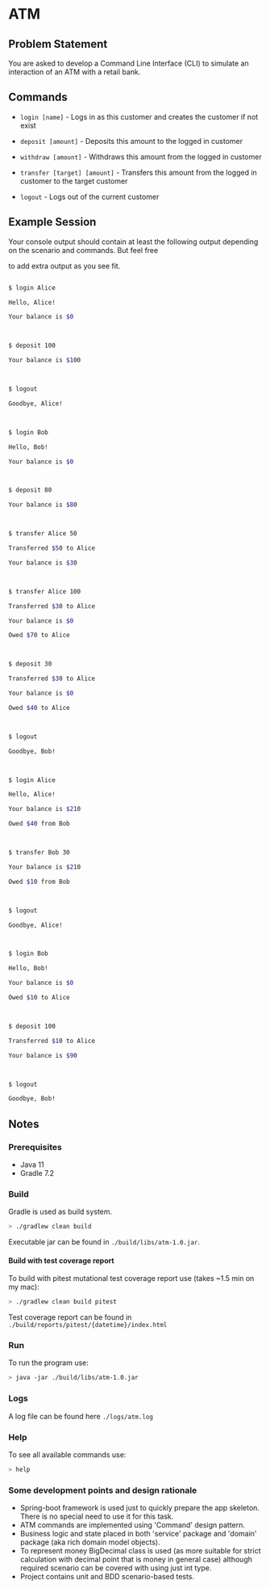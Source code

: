 # ATM



## Problem Statement



You are asked to develop a Command Line Interface (CLI) to simulate an interaction of an ATM with a retail bank.



## Commands



* `login [name]` - Logs in as this customer and creates the customer if not exist

* `deposit [amount]` - Deposits this amount to the logged in customer

* `withdraw [amount]` - Withdraws this amount from the logged in customer

* `transfer [target] [amount]` - Transfers this amount from the logged in customer to the target customer

* `logout` - Logs out of the current customer



## Example Session



Your console output should contain at least the following output depending on the scenario and commands. But feel free

to add extra output as you see fit.



```bash

$ login Alice

Hello, Alice!

Your balance is $0



$ deposit 100

Your balance is $100



$ logout

Goodbye, Alice!



$ login Bob

Hello, Bob!

Your balance is $0



$ deposit 80

Your balance is $80



$ transfer Alice 50

Transferred $50 to Alice

Your balance is $30



$ transfer Alice 100

Transferred $30 to Alice

Your balance is $0

Owed $70 to Alice



$ deposit 30

Transferred $30 to Alice

Your balance is $0

Owed $40 to Alice



$ logout

Goodbye, Bob!



$ login Alice

Hello, Alice!

Your balance is $210

Owed $40 from Bob



$ transfer Bob 30

Your balance is $210

Owed $10 from Bob



$ logout

Goodbye, Alice!



$ login Bob

Hello, Bob!

Your balance is $0

Owed $10 to Alice



$ deposit 100

Transferred $10 to Alice

Your balance is $90



$ logout

Goodbye, Bob!

```

## Notes

### Prerequisites

- Java 11
- Gradle 7.2

### Build

Gradle is used as build system.

```bash
> ./gradlew clean build
```

Executable jar can be found in `./build/libs/atm-1.0.jar`.

#### Build with test coverage report

To build with pitest mutational test coverage report use (takes ~1.5 min on my mac):

```bash
> ./gradlew clean build pitest
```

Test coverage report can be found in `./build/reports/pitest/{datetime}/index.html`

### Run

To run the program use:

```bash
> java -jar ./build/libs/atm-1.0.jar
```
### Logs

A log file can be found here `./logs/atm.log`

### Help

To see all available commands use:

```bash
> help
```

### Some development points and design rationale
* Spring-boot framework is used just to quickly prepare the app skeleton. There is no special need to use it for this task.
* ATM commands are implemented using 'Command' design pattern.
* Business logic and state placed in both 'service' package and 'domain' package (aka rich domain model objects).
* To represent money BigDecimal class is used (as more suitable for strict calculation with decimal point that is 
money in general case) although required scenario can be covered with using just int type.
* Project contains unit and BDD scenario-based tests. 
